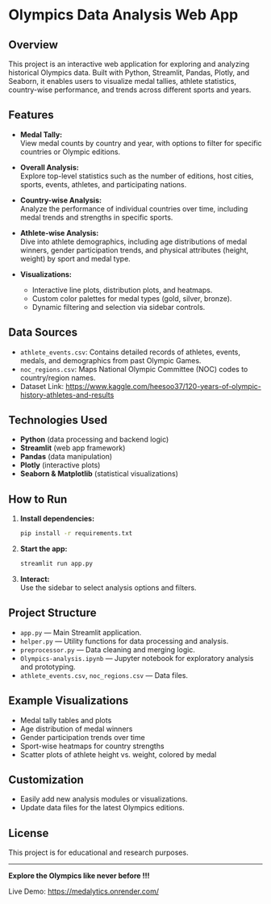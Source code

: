 # Olympics Data Analysis Web App

## Overview

This project is an interactive web application for exploring and analyzing historical Olympics data. Built with Python, Streamlit, Pandas, Plotly, and Seaborn, it enables users to visualize medal tallies, athlete statistics, country-wise performance, and trends across different sports and years.

## Features

- **Medal Tally:**  
  View medal counts by country and year, with options to filter for specific countries or Olympic editions.

- **Overall Analysis:**  
  Explore top-level statistics such as the number of editions, host cities, sports, events, athletes, and participating nations.

- **Country-wise Analysis:**  
  Analyze the performance of individual countries over time, including medal trends and strengths in specific sports.

- **Athlete-wise Analysis:**  
  Dive into athlete demographics, including age distributions of medal winners, gender participation trends, and physical attributes (height, weight) by sport and medal type.

- **Visualizations:**  
  - Interactive line plots, distribution plots, and heatmaps.
  - Custom color palettes for medal types (gold, silver, bronze).
  - Dynamic filtering and selection via sidebar controls.

## Data Sources

- `athlete_events.csv`: Contains detailed records of athletes, events, medals, and demographics from past Olympic Games.
- `noc_regions.csv`: Maps National Olympic Committee (NOC) codes to country/region names.
- Dataset Link: https://www.kaggle.com/heesoo37/120-years-of-olympic-history-athletes-and-results


## Technologies Used

- **Python** (data processing and backend logic)
- **Streamlit** (web app framework)
- **Pandas** (data manipulation)
- **Plotly** (interactive plots)
- **Seaborn & Matplotlib** (statistical visualizations)

## How to Run

1. **Install dependencies:**
   ```bash
   pip install -r requirements.txt
   ```
2. **Start the app:**
   ```bash
   streamlit run app.py
   ```
3. **Interact:**  
   Use the sidebar to select analysis options and filters.

## Project Structure

- `app.py` — Main Streamlit application.
- `helper.py` — Utility functions for data processing and analysis.
- `preprocessor.py` — Data cleaning and merging logic.
- `Olympics-analysis.ipynb` — Jupyter notebook for exploratory analysis and prototyping.
- `athlete_events.csv`, `noc_regions.csv` — Data files.

## Example Visualizations

- Medal tally tables and plots
- Age distribution of medal winners
- Gender participation trends over time
- Sport-wise heatmaps for country strengths
- Scatter plots of athlete height vs. weight, colored by medal

## Customization

- Easily add new analysis modules or visualizations.
- Update data files for the latest Olympics editions.

## License

This project is for educational and research purposes.

---

**Explore the Olympics like never before !!!**






Live Demo: https://medalytics.onrender.com/
